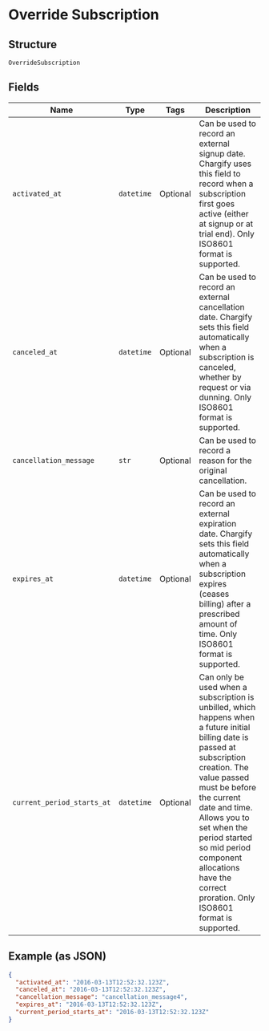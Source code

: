 
# Override Subscription

## Structure

`OverrideSubscription`

## Fields

| Name | Type | Tags | Description |
|  --- | --- | --- | --- |
| `activated_at` | `datetime` | Optional | Can be used to record an external signup date. Chargify uses this field to record when a subscription first goes active (either at signup or at trial end). Only ISO8601 format is supported. |
| `canceled_at` | `datetime` | Optional | Can be used to record an external cancellation date. Chargify sets this field automatically when a subscription is canceled, whether by request or via dunning. Only ISO8601 format is supported. |
| `cancellation_message` | `str` | Optional | Can be used to record a reason for the original cancellation. |
| `expires_at` | `datetime` | Optional | Can be used to record an external expiration date. Chargify sets this field automatically when a subscription expires (ceases billing) after a prescribed amount of time. Only ISO8601 format is supported. |
| `current_period_starts_at` | `datetime` | Optional | Can only be used when a subscription is unbilled, which happens when a future initial billing date is passed at subscription creation. The value passed must be before the current date and time. Allows you to set when the period started so mid period component allocations have the correct proration. Only ISO8601 format is supported. |

## Example (as JSON)

```json
{
  "activated_at": "2016-03-13T12:52:32.123Z",
  "canceled_at": "2016-03-13T12:52:32.123Z",
  "cancellation_message": "cancellation_message4",
  "expires_at": "2016-03-13T12:52:32.123Z",
  "current_period_starts_at": "2016-03-13T12:52:32.123Z"
}
```

